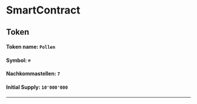 # SmartContract

## Token
#### Token name: `Pollen`
#### Symbol: `℗`
#### Nachkommastellen: `7`
#### Initial Supply: `10'000'000`
---
